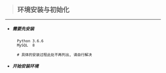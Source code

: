 > ## 环境安装与初始化
---


- ##### 需要先安装
        Python 3.6.6
        MySQL  8 
        
        # 具体的安装过程此处不再列出, 请自行解决

- ##### 开始安装环境
    